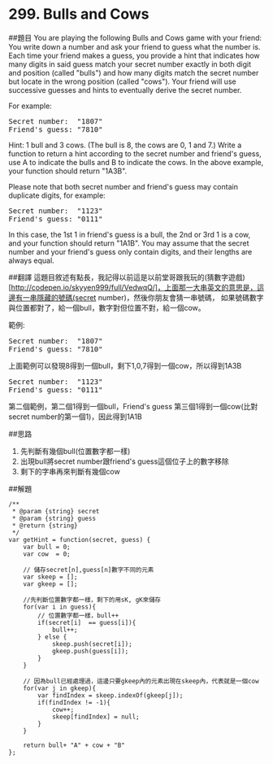 # 299. Bulls and Cows

##題目
You are playing the following Bulls and Cows game with your friend:  
You write down a number and ask your friend to guess what the number is. 
Each time your friend makes a guess, you provide a hint that indicates 
how many digits in said guess match your secret number exactly in both digit and position
(called "bulls") and how many digits match the secret number but locate in the wrong position (called "cows"). 
Your friend will use successive guesses and hints to eventually derive the secret number.

For example:
<pre>
Secret number:  "1807"
Friend's guess: "7810"
</pre>
Hint: 1 bull and 3 cows. (The bull is 8, the cows are 0, 1 and 7.)
Write a function to return a hint according to the secret number and friend's guess, use A to indicate the bulls and B to indicate the cows. In the above example, your function should return "1A3B".

Please note that both secret number and friend's guess may contain duplicate digits, for example:
<pre>
Secret number:  "1123"
Friend's guess: "0111"
</pre>
In this case, the 1st 1 in friend's guess is a bull, the 2nd or 3rd 1 is a cow, and your function should return "1A1B".
You may assume that the secret number and your friend's guess only contain digits, and their lengths are always equal.

##翻譯
這題目敘述有點長，我記得以前這是以前堂哥跟我玩的(猜數字遊戲)[http://codepen.io/skyyen999/full/VedwqQ/]，上面那一大串英文的意思是，這邊有一串隱藏的號碼(secret number)，然後你朋友會猜一串號碼，
如果號碼數字與位置都對了，給一個bull，數字對但位置不對，給一個cow。  

範例:
<pre>
Secret number:  "1807"
Friend's guess: "7810"
</pre>
上面範例可以發現8得到一個bull，剩下1,0,7得到一個cow，所以得到1A3B

<pre>
Secret number:  "1123"
Friend's guess: "0111"
</pre>
第二個範例，第二個1得到一個bull，Friend's guess 第三個1得到一個cow(比對secret number的第一個1)，因此得到1A1B


##思路
1. 先判斷有幾個bull(位置數字都一樣)
2. 出現bull將secret number跟friend's guess這個位子上的數字移除
3. 剩下的字串再來判斷有幾個cow

##解題
```
/**
 * @param {string} secret
 * @param {string} guess
 * @return {string}
 */
var getHint = function(secret, guess) {
    var bull = 0;
    var cow  = 0;
    
    // 儲存secret[n],guess[n]數字不同的元素
    var skeep = [];
    var gkeep = [];
    
    //先判斷位置數字都一樣，剩下的用sK, gK來儲存
    for(var i in guess){
        // 位置數字都一樣，bull++
        if(secret[i]  == guess[i]){
            bull++;
        } else {
            skeep.push(secret[i]);
            gkeep.push(guess[i]);
        }
    }
    
    // 因為bull已經處理過，這邊只要gkeep內的元素出現在skeep內，代表就是一個cow
    for(var j in gkeep){
        var findIndex = skeep.indexOf(gkeep[j]);
        if(findIndex != -1){
            cow++;
            skeep[findIndex] = null;
        }
    }

    return bull+ "A" + cow + "B"
};
```
